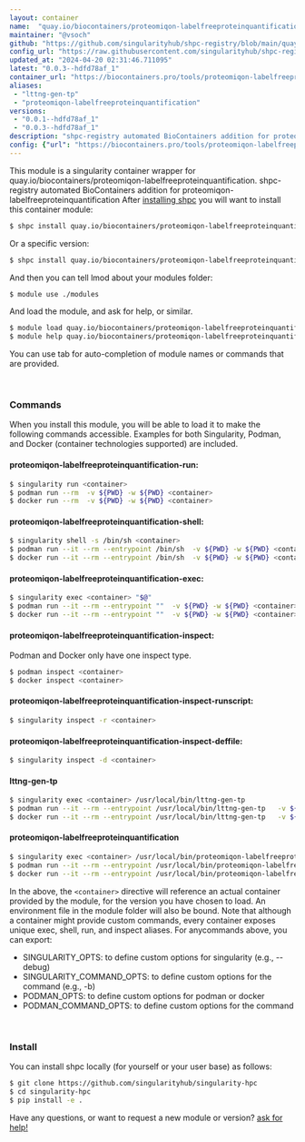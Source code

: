 ```yaml
---
layout: container
name:  "quay.io/biocontainers/proteomiqon-labelfreeproteinquantification"
maintainer: "@vsoch"
github: "https://github.com/singularityhub/shpc-registry/blob/main/quay.io/biocontainers/proteomiqon-labelfreeproteinquantification/container.yaml"
config_url: "https://raw.githubusercontent.com/singularityhub/shpc-registry/main/quay.io/biocontainers/proteomiqon-labelfreeproteinquantification/container.yaml"
updated_at: "2024-04-20 02:31:46.711095"
latest: "0.0.3--hdfd78af_1"
container_url: "https://biocontainers.pro/tools/proteomiqon-labelfreeproteinquantification"
aliases:
 - "lttng-gen-tp"
 - "proteomiqon-labelfreeproteinquantification"
versions:
 - "0.0.1--hdfd78af_1"
 - "0.0.3--hdfd78af_1"
description: "shpc-registry automated BioContainers addition for proteomiqon-labelfreeproteinquantification"
config: {"url": "https://biocontainers.pro/tools/proteomiqon-labelfreeproteinquantification", "maintainer": "@vsoch", "description": "shpc-registry automated BioContainers addition for proteomiqon-labelfreeproteinquantification", "latest": {"0.0.3--hdfd78af_1": "sha256:c16fbdbc5d2827f04e6f740a3f705b82776c76dd950cc73b0d36420372454c17"}, "tags": {"0.0.1--hdfd78af_1": "sha256:a88aeba5bc8bcf845f389a7d29baa084a60fcb83e95acd21768c4a086f705677", "0.0.3--hdfd78af_1": "sha256:c16fbdbc5d2827f04e6f740a3f705b82776c76dd950cc73b0d36420372454c17"}, "docker": "quay.io/biocontainers/proteomiqon-labelfreeproteinquantification", "aliases": {"lttng-gen-tp": "/usr/local/bin/lttng-gen-tp", "proteomiqon-labelfreeproteinquantification": "/usr/local/bin/proteomiqon-labelfreeproteinquantification"}}
---
```


This module is a singularity container wrapper for quay.io/biocontainers/proteomiqon-labelfreeproteinquantification.
shpc-registry automated BioContainers addition for proteomiqon-labelfreeproteinquantification
After [installing shpc](#install) you will want to install this container module:


```bash
$ shpc install quay.io/biocontainers/proteomiqon-labelfreeproteinquantification
```

Or a specific version:

```bash
$ shpc install quay.io/biocontainers/proteomiqon-labelfreeproteinquantification:0.0.3--hdfd78af_1
```

And then you can tell lmod about your modules folder:

```bash
$ module use ./modules
```

And load the module, and ask for help, or similar.

```bash
$ module load quay.io/biocontainers/proteomiqon-labelfreeproteinquantification/0.0.3--hdfd78af_1
$ module help quay.io/biocontainers/proteomiqon-labelfreeproteinquantification/0.0.3--hdfd78af_1
```

You can use tab for auto-completion of module names or commands that are provided.

<br>

### Commands

When you install this module, you will be able to load it to make the following commands accessible.
Examples for both Singularity, Podman, and Docker (container technologies supported) are included.

#### proteomiqon-labelfreeproteinquantification-run:

```bash
$ singularity run <container>
$ podman run --rm  -v ${PWD} -w ${PWD} <container>
$ docker run --rm  -v ${PWD} -w ${PWD} <container>
```

#### proteomiqon-labelfreeproteinquantification-shell:

```bash
$ singularity shell -s /bin/sh <container>
$ podman run --it --rm --entrypoint /bin/sh  -v ${PWD} -w ${PWD} <container>
$ docker run --it --rm --entrypoint /bin/sh  -v ${PWD} -w ${PWD} <container>
```

#### proteomiqon-labelfreeproteinquantification-exec:

```bash
$ singularity exec <container> "$@"
$ podman run --it --rm --entrypoint ""  -v ${PWD} -w ${PWD} <container> "$@"
$ docker run --it --rm --entrypoint ""  -v ${PWD} -w ${PWD} <container> "$@"
```

#### proteomiqon-labelfreeproteinquantification-inspect:

Podman and Docker only have one inspect type.

```bash
$ podman inspect <container>
$ docker inspect <container>
```

#### proteomiqon-labelfreeproteinquantification-inspect-runscript:

```bash
$ singularity inspect -r <container>
```

#### proteomiqon-labelfreeproteinquantification-inspect-deffile:

```bash
$ singularity inspect -d <container>
```


#### lttng-gen-tp

```bash
$ singularity exec <container> /usr/local/bin/lttng-gen-tp
$ podman run --it --rm --entrypoint /usr/local/bin/lttng-gen-tp   -v ${PWD} -w ${PWD} <container> -c " $@"
$ docker run --it --rm --entrypoint /usr/local/bin/lttng-gen-tp   -v ${PWD} -w ${PWD} <container> -c " $@"
```


#### proteomiqon-labelfreeproteinquantification

```bash
$ singularity exec <container> /usr/local/bin/proteomiqon-labelfreeproteinquantification
$ podman run --it --rm --entrypoint /usr/local/bin/proteomiqon-labelfreeproteinquantification   -v ${PWD} -w ${PWD} <container> -c " $@"
$ docker run --it --rm --entrypoint /usr/local/bin/proteomiqon-labelfreeproteinquantification   -v ${PWD} -w ${PWD} <container> -c " $@"
```



In the above, the `<container>` directive will reference an actual container provided
by the module, for the version you have chosen to load. An environment file in the
module folder will also be bound. Note that although a container
might provide custom commands, every container exposes unique exec, shell, run, and
inspect aliases. For anycommands above, you can export:

 - SINGULARITY_OPTS: to define custom options for singularity (e.g., --debug)
 - SINGULARITY_COMMAND_OPTS: to define custom options for the command (e.g., -b)
 - PODMAN_OPTS: to define custom options for podman or docker
 - PODMAN_COMMAND_OPTS: to define custom options for the command

<br>

### Install

You can install shpc locally (for yourself or your user base) as follows:

```bash
$ git clone https://github.com/singularityhub/singularity-hpc
$ cd singularity-hpc
$ pip install -e .
```

Have any questions, or want to request a new module or version? [ask for help!](https://github.com/singularityhub/singularity-hpc/issues)